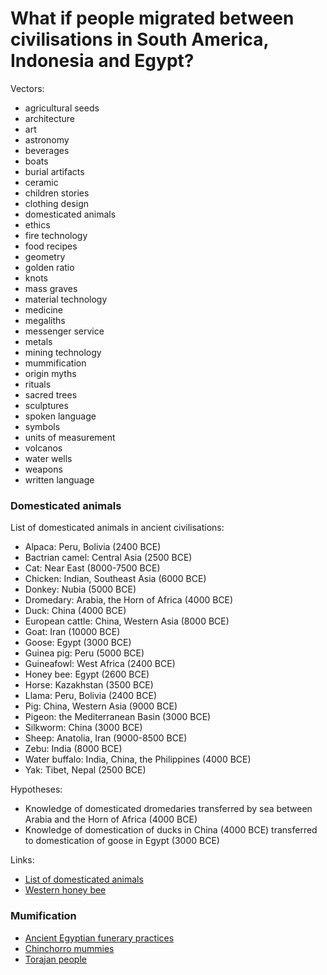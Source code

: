 # What if people migrated between civilisations in South America, Indonesia and Egypt?

Vectors:

- agricultural seeds
- architecture
- art
- astronomy
- beverages
- boats
- burial artifacts
- ceramic
- children stories
- clothing design
- domesticated animals
- ethics
- fire technology
- food recipes
- geometry
- golden ratio
- knots
- mass graves
- material technology
- medicine
- megaliths
- messenger service
- metals
- mining technology
- mummification
- origin myths
- rituals
- sacred trees
- sculptures
- spoken language
- symbols
- units of measurement
- volcanos
- water wells
- weapons
- written language

### Domesticated animals

List of domesticated animals in ancient civilisations:

- Alpaca: Peru, Bolivia (2400 BCE)
- Bactrian camel: Central Asia (2500 BCE)
- Cat: Near East (8000-7500 BCE)
- Chicken: Indian, Southeast Asia (6000 BCE)
- Donkey: Nubia (5000 BCE)
- Dromedary: Arabia, the Horn of Africa (4000 BCE)
- Duck: China (4000 BCE)
- European cattle: China, Western Asia (8000 BCE)
- Goat: Iran (10000 BCE)
- Goose: Egypt (3000 BCE)
- Guinea pig: Peru (5000 BCE)
- Guineafowl: West Africa (2400 BCE)
- Honey bee: Egypt (2600 BCE)
- Horse: Kazakhstan (3500 BCE)
- Llama: Peru, Bolivia (2400 BCE)
- Pig: China, Western Asia (9000 BCE)
- Pigeon: the Mediterranean Basin (3000 BCE)
- Silkworm: China (3000 BCE)
- Sheep: Anatolia, Iran (9000-8500 BCE)
- Zebu: India (8000 BCE)
- Water buffalo: India, China, the Philippines (4000 BCE)
- Yak: Tibet, Nepal (2500 BCE)

Hypotheses:

- Knowledge of domesticated dromedaries transferred by sea between Arabia and the Horn of Africa (4000 BCE)
- Knowledge of domestication of ducks in China (4000 BCE) transferred to domestication of goose in Egypt (3000 BCE)

Links:

- [List of domesticated animals](https://en.wikipedia.org/wiki/List_of_domesticated_animals)
- [Western honey bee](https://en.wikipedia.org/wiki/Western_honey_bee)

### Mumification

- [Ancient Egyptian funerary practices](https://en.wikipedia.org/wiki/Ancient_Egyptian_funerary_practices)
- [Chinchorro mummies](https://en.wikipedia.org/wiki/Chinchorro_mummies)
- [Torajan people](https://en.wikipedia.org/wiki/Torajan_people)
